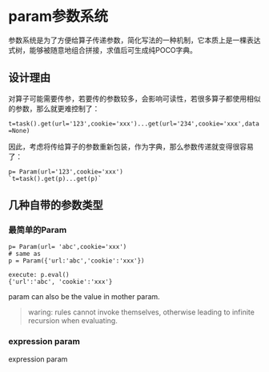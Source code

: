# param参数系统

参数系统是为了方便给算子传递参数，简化写法的一种机制，它本质上是一棵表达式树，能够被随意地组合拼接，求值后可生成纯POCO字典。

## 设计理由

对算子可能需要传参，若要传的参数较多，会影响可读性，若很多算子都使用相似的参数，那么就更难控制了：

`t=task().get(url='123',cookie='xxx')...get(url='234',cookie='xxx',data=None)`

因此，考虑将传给算子的参数重新包装，作为字典，那么参数传递就变得很容易了：
```
p= Param(url='123',cookie='xxx')
`t=task().get(p)...get(p)`
```

## 几种自带的参数类型

### 最简单的Param

```
p= Param(url= 'abc',cookie='xxx') 
# same as 
p = Param({'url:'abc','cookie':'xxx'})

execute: p.eval()
{'url':'abc', 'cookie':'xxx'}
```

param can also be the value in mother param.

> waring: rules cannot invoke themselves, otherwise leading to infinite recursion when evaluating.


### expression param

expression param 